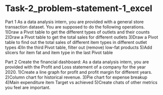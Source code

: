# Task-2_problem-statement-1_excel

Part 1 As a data analysis intern, you are provided with a general store transaction dataset. You are supposed to do the following operations. 1)Draw a Pivot table to get the different types of outlets and their counts 2)Draw a Pivot table to get the total sales for different outlets 3)Draw a Pivot table to find out the total sales of different item types in different outlet types 4)In the third Pivot table, filter out (remove) low-fat products 5)Add slicers for item fat and item type in the last Pivot table

Part 2 Create the financial dashboard: As a data analysis intern, you are provided with the Profit and Loss statement of a company for the year 2020. 1)Create a line graph for profit and profit margin for different years. 2)Column chart for historical revenue. 3)Pie chart for expense breakup 4)Main expenditure item Target vs achieved 5)Create chats of other metrics you feel are important.
